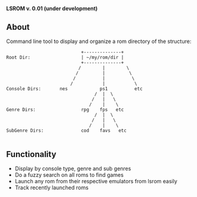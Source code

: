 #### LSROM v. 0.01 (under development)

## About

Command line tool to display and organize a rom directory of the structure:

```  
                            +--------------+
Root Dir:                   | ~/my/rom/dir |
                            +--------------+
                           /        |        \
                          /         |         \
                         /          |          \
                        /           |           \
Console Dirs:       nes            ps1          etc
                                 /  |  \
                                /   |   \
                               /    |    \
Genre Dirs:                 rpg    fps   etc
                                 /  |  \
                                /   |   \
                               /    |    \
SubGenre Dirs:              cod    favs   etc
                             
```

## Functionality

- Display by console type, genre and sub genres 
- Do a fuzzy search on all roms to find games
- Launch any rom from their respective emulators from lsrom easily
- Track recently launched roms 
